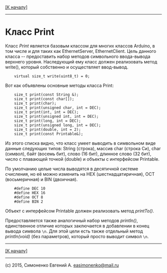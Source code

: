 [\[К началу\]](/readme.markdown)

---

# Класс Print

Класс _Print_ является базовым классом для многих классов Arduino, в том числе
и для таких как EthernetServer, EthernetClient. Цель данного класса -- предоставить
набор методов символьного ввода-вывода верхнего уровня. Наследующий ему класс
должен реализовать метод write(), который собственно и осуществляет ввод-вывод.

``` arduino
	virtual size_t write(uint8_t) = 0;
```

Вот как объявлены основные методы класса Print:

``` arduino
	size_t print(const String &);
    size_t print(const char[]);
    size_t print(char);
    size_t print(unsigned char, int = DEC);
    size_t print(int, int = DEC);
    size_t print(unsigned int, int = DEC);
    size_t print(long, int = DEC);
    size_t print(unsigned long, int = DEC);
    size_t print(double, int = 2);
    size_t print(const Printable&);
```

Из этого списка видно, что класс умеет выводить в символьном виде данные следующих
типов: String (строка), массив char (строка Си), char (символ), байт (восемь бит),
слово (16 бит), длинное слово (32 бит), число с плавающей точкой (double)
и объекты с интерфейсом Printable.

По умолчанию целые числа выводятся в десятичной системе счисления, но её можно изменить на
HEX (шестнадцатиричная), OCT (восьмеричная) и BIN (двоичная).

``` arduino
	#define DEC 10
	#define HEX 16
	#define OCT 8
	#define BIN 2
```

Объект с интерфейсом Printable должен реализовать метод _printTo()_.

Предоставляется также аналогичный набор методов _println()_, единственное
отличие которых заключается в добавлении в конец вывода символа `\n`.
Для этой цели есть также отдельный метод _println(void)_ (без параметров),
который просто выводит символ `\n`.

---

[\[К началу\]](/readme.markdown)

---

(c) 2015, Симоненко Евгений А. <easimonenko@mail.ru>
